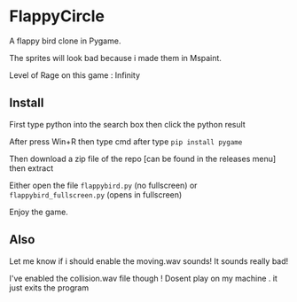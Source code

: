 # FlappyCircle
A flappy bird clone in Pygame.

The sprites will look bad because i made them in Mspaint.

Level of Rage on this game : Infinity

## Install
First type python into the search box then click the python result 

After press Win+R then type cmd after type `pip install pygame`

Then download a zip file of the repo [can be found in the releases menu] then extract

Either open the file `flappybird.py` (no fullscreen) or `flappybird_fullscreen.py` (opens in fullscreen)

Enjoy the game.

## Also
Let me know if i should enable the moving.wav sounds! It sounds really bad!

I've enabled the collision.wav file though ! Dosent play on my machine . it just exits the program
